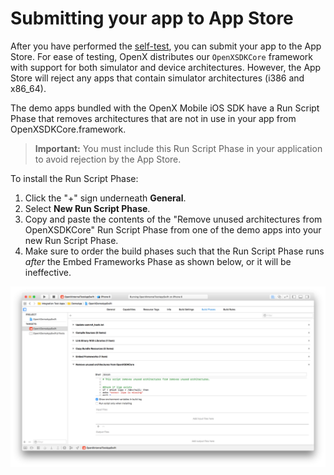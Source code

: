 Submitting your app to App Store
================================

After you have performed the [self-test](ios-sdk-self-test.md), you can submit your app to the App Store. For ease of testing, OpenX distributes our `OpenXSDKCore` framework with support for both simulator and device architectures. However, the App Store will reject any apps that contain simulator architectures (i386 and x86\_64).

The demo apps bundled with the OpenX Mobile iOS SDK have a Run Script Phase that removes architectures that are not in use in your app from OpenXSDKCore.framework.

> **Important:** You must include this Run Script Phase in your application to avoid rejection by the App Store.

To install the Run Script Phase:

1.  Click the \"+\" sign underneath **General**.
2.  Select **New Run Script Phase**.
3.  Copy and paste the contents of the \"Remove unused architectures from OpenXSDKCore\" Run Script Phase from one of the demo apps into your new Run Script Phase.
4.  Make sure to order the build phases such that the Run Script Phase runs _after_ the Embed Frameworks Phase as shown below, or it will be ineffective.

![](res/ios-sdk-lipo-script.png)
